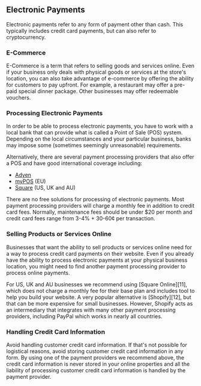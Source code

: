## Electronic Payments <a name="electronic-payments"></a>

Electronic payments refer to any form of payment other than cash. This typically includes credit
card payments, but can also refer to cryptocurrency.


### E-Commerce

E-Commerce is a term that refers to selling goods and services online. Even if your business only
deals with physical goods or services at the store's location, you can also take advantage of
e-commerce by offering the ability for customers to pay upfront. For example, a restaurant may offer
a pre-paid special dinner package. Other businesses may offer redeemable vouchers.


### Processing Electronic Payments

In order to be able to process electronic payments, you have to work with a local bank that can
provide what is called a Point of Sale (POS) system. Depending on the local circumstances and your
particular business, banks may impose some (sometimes seemingly unreasonable) requirements.

Alternatively, there are several payment processing providers that also offer a POS and have good
international coverage including:

* [Adyen](https://www.adyen.com/)
* [myPOS](https://www.mypos.eu/) (EU)
* [Square](https://squareup.com/) (US, UK and AU)

There are no free solutions for processing of electronic payments. Most payment processing providers
will charge a monthly fee in addition to credit card fees. Normally, maintenance fees should be
under $20 per month and credit card fees range from 3-4% + 30-60¢ per transaction.


### Selling Products or Services Online

Businesses that want the ability to sell products or services online need for a way to process
credit card payments on their website. Even if you already have the ability to process electronic
payments at your physical business location, you might need to find another payment processing
provider to process online payments.

For US, UK and AU businesses we recommend using [Square Online][11], which does not charge a monthly
fee for their base plan and includes tool to help you build your website. A very popular alternative
is [Shopify][12], but that can be more expensive for small businesses. However, Shopify acts as an
intermediary that integrates with many other payment processing providers, including PayPal which
works in nearly all countries.


### Handling Credit Card Information

Avoid handling customer credit card information. If that's not possible for logistical reasons,
avoid storing customer credit card information in any form. By using one of the payment providers we
recommend above, the credit card information is never stored in your online properties and all the
liability of processing customer credit card information is handled by the payment provider.
